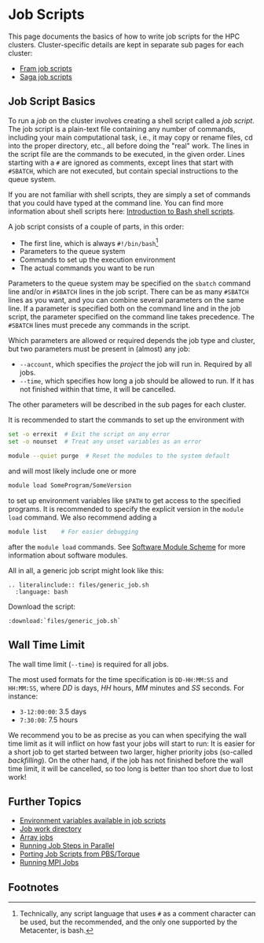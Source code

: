 # Job Scripts

This page documents the basics of how to write job scripts for the HPC clusters.
Cluster-specific details are kept in separate sub pages for each cluster:

- [Fram job scripts](job_scripts_on_fram)
- [Saga job scripts](job_scripts_on_saga)

## Job Script Basics

To run a _job_ on the cluster involves creating a shell script called
a _job script_.  The job script is a plain-text file containing any
number of commands, including your main computational task, i.e., it
may copy or rename files, cd into the proper directory, etc., all
before doing the "real" work.  The lines in the script file are the
commands to be executed, in the given order.  Lines starting with a
`#` are ignored as comments, except lines that start with `#SBATCH`,
which are not executed, but contain special instructions to the queue
system.

If you are not familiar with shell scripts, they are simply a set of
commands that you could have typed at the command line.  You can find
more information about shell scripts here: [Introduction to Bash shell
scripts](http://www.linuxconfig.org/Bash_scripting_Tutorial).

A job script consists of a couple of parts, in this order:

- The first line, which is always `#!/bin/bash`[^1]
- Parameters to the queue system
- Commands to set up the execution environment
- The actual commands you want to be run

Parameters to the queue system may be specified on the `sbatch`
command line and/or in `#SBATCH` lines in the job script.  There can
be as many `#SBATCH` lines as you want, and you can combine several
parameters on the same line.  If a parameter is specified both on the
command line and in the job script, the parameter specified on the
command line takes precedence.  The `#SBATCH` lines must precede any
commands in the script.

Which parameters are allowed or required depends the job type and
cluster, but two parameters must be present in (almost) any job:

- `--account`, which specifies the *project* the job will run in.
  Required by all jobs.
- `--time`, which specifies how long a job should be allowed to
  run.  If it has not finished within that time, it will be cancelled.

The other parameters will be described in the sub pages for each cluster.

It is recommended to start the commands to set up the environment with

```bash
set -o errexit  # Exit the script on any error
set -o nounset  # Treat any unset variables as an error

module --quiet purge  # Reset the modules to the system default
```

and will most likely include one or more

```bash
module load SomeProgram/SomeVersion
```

to set up environment variables like `$PATH` to get access to the
specified programs.  It is recommended to specify the explicit version
in the `module load` command.  We also recommend adding a

```bash
module list    # For easier debugging
```

after the `module load` commands.  See [Software Module
Scheme](../apps/modulescheme.md) for more information about software
modules.

All in all, a generic job script might look like this:

```{eval-rst}
.. literalinclude:: files/generic_job.sh
  :language: bash
```

Download the script:
```{eval-rst}
:download:`files/generic_job.sh`
```

## Wall Time Limit
The wall time limit (`--time`) is required for all jobs.

The most used formats for the time specification is `DD-HH:MM:SS`
and `HH:MM:SS`, where *DD* is days, *HH* hours, *MM* minutes and *SS*
seconds.  For instance:

- `3-12:00:00`: 3.5 days
- `7:30:00`: 7.5 hours

We recommend you to be as precise as you can when specifying the wall
time limit as it will inflict on how fast your jobs will start to
run:  It is easier for a short job to get started between two larger,
higher priority jobs (so-called *backfilling*).  On the other hand, if
the job has not finished before the wall time limit, it will be
cancelled, so too long is better than too short due to lost work!

## Further Topics

- [Environment variables available in job scripts](/jobs/job_scripts/environment_variables.md)
- [Job work directory](/jobs/job_scripts/work_directory.md)
- [Array jobs](/jobs/job_scripts/array_jobs.md)
- [Running Job Steps in Parallel](/jobs/guides/running_job_steps_parallel.md)
- [Porting Job Scripts from PBS/Torque](/jobs/guides/porting_from_pbs.md)
- [Running MPI Jobs](/jobs/guides/running_mpi_jobs.md)

## Footnotes

[^1]: Technically, any script language that uses `#` as a comment character can be used, but the recommended, and the only one supported by the Metacenter, is bash.
